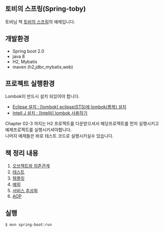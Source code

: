 
## 토비의 스프링(Spring-toby)
토비님 책 [토비의 스프링](http://book.naver.com/bookdb/book_detail.nhn?bid=7006516)의 예제입니다.

## 개발환경
* Spring boot 2.0
* java  8
* H2, Mybatis
* maven (h2,jdbc,mybatis,web)


##  프로젝트 실행환경
Lombok이 반드시 설치 되있어야 합니다.
* [Eclipse 설치 : [lombok] eclipse(STS)에 lombok(롬복) 설치](http://countryxide.tistory.com/16)
* [Intell J 설치 : [Intellij] lombok 사용하기](http://blog.woniper.net/229)

Chapter 02-3 까지는 H2 프로젝트를 다운받으셔서 해당프로젝트를 먼저 실행시키고 예제프로젝트를 실행시키셔야합니다. <br>
나머지 예제들은 바로 테스트 코드로 실행시키실수 있습니다.


## 책 정리 내용

1. [오브젝트와 의존관계]()
2. [테스트]()
3. [템플릿]()
4. [예외]()
5. [서비스 추상화]()
6. [AOP]()

## 실행
```
$ mvn spring-boot:run
```




